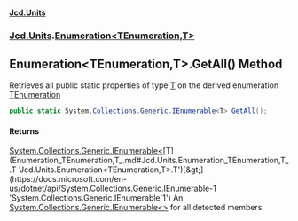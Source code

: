 #### [Jcd.Units](index.md 'index')

### [Jcd.Units](Jcd.Units.md 'Jcd.Units').[Enumeration&lt;TEnumeration,T&gt;](Enumeration_TEnumeration,T_.md 'Jcd.Units.Enumeration<TEnumeration,T>')

## Enumeration<TEnumeration,T>.GetAll() Method

Retrieves all public static properties of type [T](Enumeration_TEnumeration,T_.md#Jcd.Units.Enumeration_TEnumeration,T_.T 'Jcd.Units.Enumeration<TEnumeration,T>.T')
on the derived enumeration [TEnumeration](Enumeration_TEnumeration,T_.md#Jcd.Units.Enumeration_TEnumeration,T_.TEnumeration 'Jcd.Units.Enumeration<TEnumeration,T>.TEnumeration')

```csharp
public static System.Collections.Generic.IEnumerable<T> GetAll();
```

#### Returns

[System.Collections.Generic.IEnumerable&lt;](https://docs.microsoft.com/en-us/dotnet/api/System.Collections.Generic.IEnumerable-1 'System.Collections.Generic.IEnumerable`1')[T](Enumeration_TEnumeration,T_.md#Jcd.Units.Enumeration_TEnumeration,T_.T 'Jcd.Units.Enumeration<TEnumeration,T>.T')[&gt;](https://docs.microsoft.com/en-us/dotnet/api/System.Collections.Generic.IEnumerable-1 'System.Collections.Generic.IEnumerable`1')
An [System.Collections.Generic.IEnumerable&lt;&gt;](https://docs.microsoft.com/en-us/dotnet/api/System.Collections.Generic.IEnumerable-1 'System.Collections.Generic.IEnumerable`1') for all detected members.